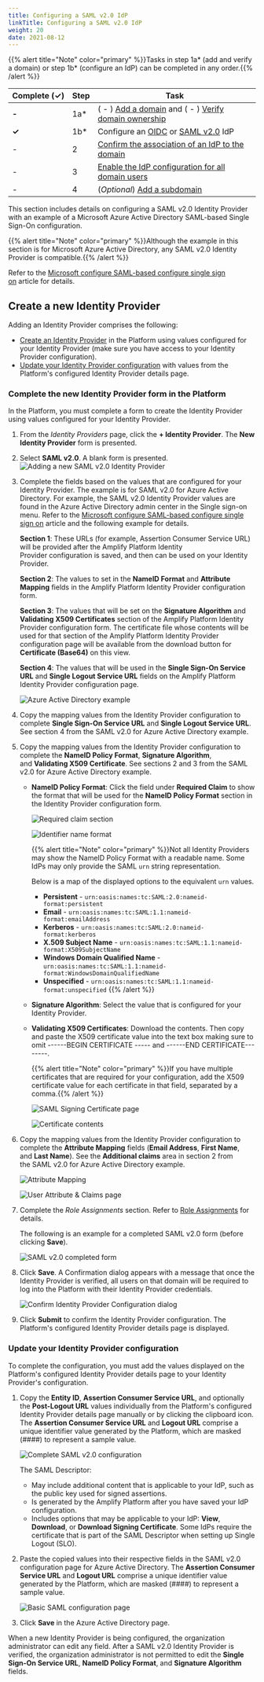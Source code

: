```yaml
---
title: Configuring a SAML v2.0 IdP
linkTitle: Configuring a SAML v2.0 IdP
weight: 20
date: 2021-08-12
---
```


{{% alert title="Note" color="primary" %}}Tasks in step 1a\* (add and verify a domain) or step 1b\* (configure an IdP) can be completed in any order.{{% /alert %}}

| Complete (**✓)** | Step | Task |
| --- | --- | --- |
| **\-** | 1a\* | ( - ) [Add a domain](/docs/management_guide/configuring_and_managing_identity_providers/managing_domains/adding_a_domain/) and ( - ) [Verify domain ownership](/docs/management_guide/configuring_and_managing_identity_providers/managing_domains/verifying_domain_ownership/) |
| **✓** | 1b\* | Configure an [OIDC](/docs/management_guide/configuring_and_managing_identity_providers/managing_identity_provider_configuration/configuring_an_openid_connect_idp/) or [SAML v2.0](/docs/management_guide/configuring_and_managing_identity_providers/managing_identity_provider_configuration/configuring_a_saml_v2.0_idp/) IdP |
| \- | 2 | [Confirm the association of an IdP to the domain](/docs/management_guide/configuring_and_managing_identity_providers/enabling_identity_provider_configuration/confirming_the_association_of_an_idp_to_the_domain/) |
| \- | 3 | [Enable the IdP configuration for all domain users](/docs/management_guide/configuring_and_managing_identity_providers/enabling_identity_provider_configuration/enabling_idp_configuration_for_all_domain_users/) |
| \- | 4 | (_Optional_) [Add a subdomain](/docs/management_guide/configuring_and_managing_identity_providers_idps/managing_domains/adding_a_subdomain/) |

This section includes details on configuring a SAML v2.0 Identity Provider with an example of a Microsoft Azure Active Directory SAML-based Single Sign-On configuration.

{{% alert title="Note" color="primary" %}}Although the example in this section is for Microsoft Azure Active Directory, any SAML v2.0 Identity Provider is compatible.{{% /alert %}}

Refer to the [Microsoft configure SAML-based configure single sign on](https://docs.microsoft.com/en-us/azure/active-directory/manage-apps/configure-single-sign-on-non-gallery-applications) article for details.

## Create a new Identity Provider

Adding an Identity Provider comprises the following:

* [Create an Identity Provider](#complete-the-new-identity-provider-form-in-the-platform) in the Platform using values configured for your Identity Provider (make sure you have access to your Identity Provider configuration).
* [Update your Identity Provider configuration](#update-your-identity-provider-configuration) with values from the Platform's configured Identity Provider details page.

### Complete the new Identity Provider form in the Platform

In the Platform, you must complete a form to create the Identity Provider using values configured for your Identity Provider.

1. From the _Identity Providers_ page, click the **\+ Identity Provider**. The **New Identity Provider** form is presented.
2. Select **SAML v2.0**. A blank form is presented.
    ![Adding a new SAML v2.0 Identity Provider](/Images/saml_new_empty.png)
3. Complete the fields based on the values that are configured for your Identity Provider. The example is for SAML v2.0 for Azure Active Directory. For example, the SAML v2.0 Identity Provider values are found in the Azure Active Directory admin center in the Single sign-on menu. Refer to the [Microsoft configure SAML-based configure single sign on](https://docs.microsoft.com/en-us/azure/active-directory/manage-apps/configure-single-sign-on-non-gallery-applications) article and the following example for details.

    **Section 1**: These URLs (for example, Assertion Consumer Service URL) will be provided after the Amplify Platform Identity Provider configuration is saved, and then can be used on your Identity Provider.

    **Section 2**: The values to set in the **NameID Format** and **Attribute Mapping** fields in the Amplify Platform Identity Provider configuration form.

    **Section 3**: The values that will be set on the **Signature Algorithm** and **Validating X509 Certificates** section of the Amplify Platform Identity Provider configuration form. The certificate file whose contents will be used for that section of the Amplify Platform Identity Provider configuration page will be available from the download button for **Certificate (Base64)** on this view.

    **Section 4**: The values that will be used in the **Single Sign-On Service URL** and **Single Logout Service URL** fields on the Amplify Platform Identity Provider configuration page.

    ![Azure Active Directory example](/Images/ad_overview.png)

4. Copy the mapping values from the Identity Provider configuration to complete **Single Sign-On Service URL** and **Single Logout Service URL**. See section 4 from the SAML v2.0 for Azure Active Directory example.
5. Copy the mapping values from the Identity Provider configuration to complete the **NameID Policy Format**, **Signature Algorithm**, and **Validating X509 Certificate**. See sections 2 and 3 from the SAML v2.0 for Azure Active Directory example.

    * **NameID Policy Format**: Click the field under **Required Claim** to show the format that will be used for the **NameID Policy Format** section in the Identity Provider configuration form.

        ![Required claim section](/Images/ad_attribute_map_unique_name_id.png)

        ![Identifier name format](/Images/ad_name_identifier_format.png)

        {{% alert title="Note" color="primary" %}}Not all Identity Providers may show the NameID Policy Format with a readable name. Some IdPs may only provide the SAML `urn` string representation.

        Below is a map of the displayed options to the equivalent `urn` values.
        * **Persistent** - `urn:oasis:names:tc:SAML:2.0:nameid-format:persistent`
        * **Email** - `urn:oasis:names:tc:SAML:1.1:nameid-format:emailAddress`
        * **Kerberos** - `urn:oasis:names:tc:SAML:2.0:nameid-format:kerberos`
        * **X.509 Subject Name** - `urn:oasis:names:tc:SAML:1.1:nameid-format:X509SubjectName`
        * **Windows Domain Qualified Name** - `urn:oasis:names:tc:SAML:1.1:nameid-format:WindowsDomainQualifiedName`
        * **Unspecified** - `urn:oasis:names:tc:SAML:1.1:nameid-format:unspecified`
        {{% /alert %}}
    * **Signature Algorithm**: Select the value that is configured for your Identity Provider.
    * **Validating X509 Certificates**: Download the contents. Then copy and paste the X509 certificate value into the text box making sure to omit \------BEGIN CERTIFICATE ----- and \------END CERTIFICATE--------.

        {{% alert title="Note" color="primary" %}}If you have multiple certificates that are required for your configuration, add the X509 certificate value for each certificate in that field, separated by a comma.{{% /alert %}}

        ![SAML Signing Certificate page](/Images/ad_certs.png)

        ![Certificate contents](/Images/ad_certificate.png)

6. Copy the mapping values from the Identity Provider configuration to complete the **Attribute Mapping** fields (**Email Address**, **First Name**, and **Last Name**). See the **Additional claims** area in section 2 from the SAML v2.0 for Azure Active Directory example.

    ![Attribute Mapping](/Images/360_saml_v2_0_attribute_mapping_values.png)

    ![User Attribute & Claims page](/Images/ad_attribute_map_claims.png)
7. Complete the _Role Assignments_ section. Refer to [Role Assignments](/docs/management_guide/configuring_and_managing_identity_providers_idps/managing_identity_provider_configuration/role_assignments/) for details.

    The following is an example for a completed SAML v2.0 form (before clicking **Save**).

    ![SAML v2.0 completed form](/Images/saml_new.png)
8. Click **Save**. A Confirmation dialog appears with a message that once the Identity Provider is verified, all users on that domain will be required to log into the Platform with their Identity Provider credentials.

    ![Confirm Identity Provider Configuration dialog](/Images/idp_save_configuration.png)

9. Click **Submit** to confirm the Identity Provider configuration. The Platform's configured Identity Provider details page is displayed.

### Update your Identity Provider configuration

To complete the configuration, you must add the values displayed on the Platform's configured Identity Provider details page to your Identity Provider's configuration.

1. Copy the **Entity ID**, **Assertion Consumer Service URL**, and optionally the **Post-Logout URL** values individually from the Platform's configured Identity Provider details page manually or by clicking the clipboard icon. The **Assertion Consumer Service URL** and **Logout URL** comprise a unique identifier value generated by the Platform, which are masked (####) to represent a sample value.

    ![Complete SAML v2.0 configuration](/Images/saml_overview.png)

    The SAML Descriptor:
    * May include additional content that is applicable to your IdP, such as the public key used for signed assertions.
    * Is generated by the Amplify Platform after you have saved your IdP configuration.
    * Includes options that may be applicable to your IdP: **View**, **Download**, or **Download Signing Certificate**. Some IdPs require the certificate that is part of the SAML Descriptor when setting up Single Logout (SLO).

2. Paste the copied values into their respective fields in the SAML v2.0 configuration page for Azure Active Directory. The **Assertion Consumer Service URL** and **Logout URL** comprise a unique identifier value generated by the Platform, which are masked (####) to represent a sample value.

    ![Basic SAML configuration page](/Images/ad_supplied_urls.png)
3. Click **Save** in the Azure Active Directory page.

When a new Identity Provider is being configured, the organization administrator can edit any field. After a SAML v2.0 Identity Provider is verified, the organization administrator is not permitted to edit the **Single Sign-On Service URL**, **NameID Policy Format**, and **Signature Algorithm** fields.
